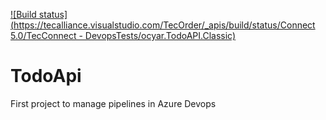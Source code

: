 [![Build status](https://tecalliance.visualstudio.com/TecOrder/_apis/build/status/Connect 5.0/TecConnect - DevopsTests/ocyar.TodoAPI.Classic)](https://tecalliance.visualstudio.com/TecOrder/_build/latest?definitionId=1229)
# TodoApi
First project to manage pipelines in Azure Devops

